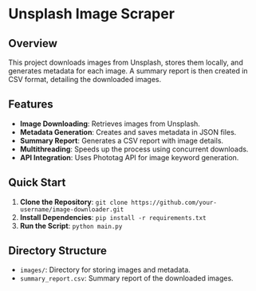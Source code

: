 # Unsplash Image Scraper

## Overview

This project downloads images from Unsplash, stores them locally, and generates metadata for each image. A summary report is then created in CSV format, detailing the downloaded images.

## Features

- **Image Downloading**: Retrieves images from Unsplash.
- **Metadata Generation**: Creates and saves metadata in JSON files.
- **Summary Report**: Generates a CSV report with image details.
- **Multithreading**: Speeds up the process using concurrent downloads.
- **API Integration**: Uses Phototag API for image keyword generation.

## Quick Start

1. **Clone the Repository**: `git clone https://github.com/your-username/image-downloader.git`
2. **Install Dependencies**: `pip install -r requirements.txt`
3. **Run the Script**: `python main.py`

## Directory Structure

- `images/`: Directory for storing images and metadata.
- `summary_report.csv`: Summary report of the downloaded images.
